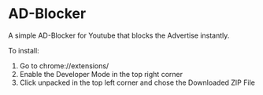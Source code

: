 # AD-Blocker
A simple AD-Blocker for Youtube that blocks the Advertise instantly.

To install:
1. Go to chrome://extensions/
2. Enable the Developer Mode in the top right corner
3. Click unpacked in the top left corner and chose the Downloaded ZIP File
